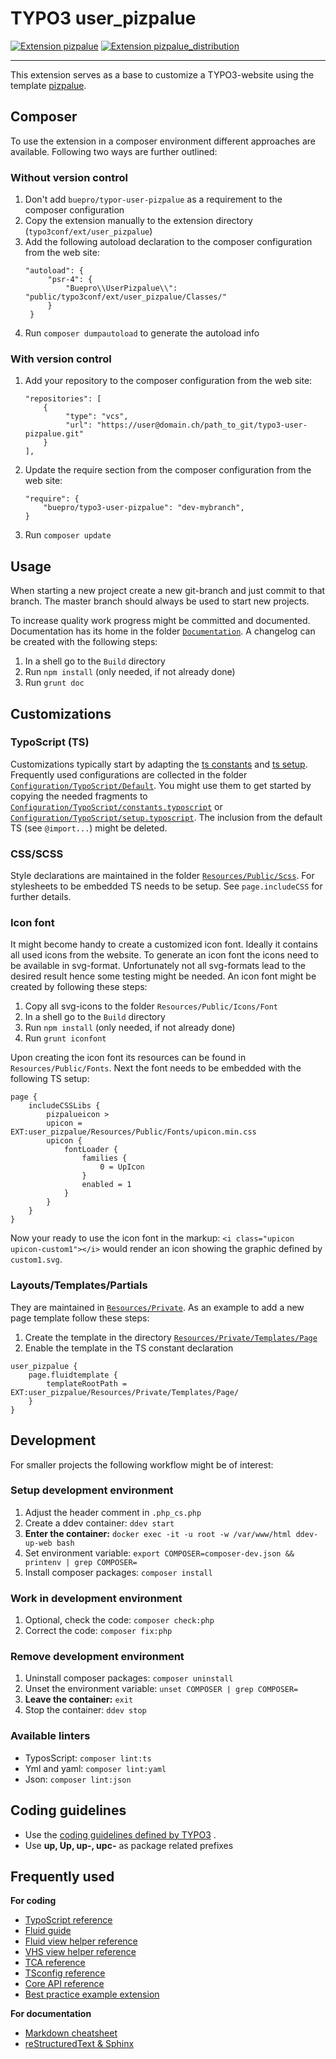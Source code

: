 # TYPO3 user_pizpalue

[![Extension pizpalue](https://badgen.net/badge/TYPO3/pizpalue/orange)](https://extensions.typo3.org/extension/pizpalue/)
[![Extension pizpalue_distribution](https://badgen.net/badge/TYPO3/pizpalue%20distribution/orange)](https://extensions.typo3.org/extension/pizpalue_distribution/)

---

This extension serves as a base to customize a TYPO3-website using the template
[pizpalue](https://github.com/buepro/typo3-pizpalue).

## Composer

To use the extension in a composer environment different approaches are available. Following two ways are further
outlined:

### Without version control

1. Don't add `buepro/typor-user-pizpalue` as a requirement to the composer configuration
1. Copy the extension manually to the extension directory (`typo3conf/ext/user_pizpalue`)
1. Add the following autoload declaration to the composer configuration from the web site:
   ```
   "autoload": {
        "psr-4": {
            "Buepro\\UserPizpalue\\": "public/typo3conf/ext/user_pizpalue/Classes/"
        }
    }
   ```
1. Run `composer dumpautoload` to generate the autoload info

### With version control

1. Add your repository to the composer configuration from the web site:
   ```
   "repositories": [
       {
            "type": "vcs",
            "url": "https://user@domain.ch/path_to_git/typo3-user-pizpalue.git"
       }
   ],
   ```
1. Update the require section from the composer configuration from the web site:
   ```
   "require": {
       "buepro/typo3-user-pizpalue": "dev-mybranch",
   }
   ```
1. Run `composer update`

## Usage

When starting a new project create a new git-branch and just commit to that branch. The master branch should always be
used to start new projects.

To increase quality work progress might be committed and documented. Documentation has its home in the folder
[`Documentation`](Documentation). A changelog can be created with the following steps:

1. In a shell go to the `Build` directory
1. Run `npm install` (only needed, if not already done)
1. Run `grunt doc`

## Customizations

### TypoScript (TS)

Customizations typically start by adapting the [ts constants](Configuration/TypoScript/constants.typoscript) and
[ts setup](Configuration/TypoScript/setup.typoscript). Frequently used configurations are collected in the
folder [`Configuration/TypoScript/Default`](Configuration/TypoScript/Default). You might use them to get started by
copying the needed fragments to
[`Configuration/TypoScript/constants.typoscript`](Configuration/TypoScript/constants.typoscript) or
[`Configuration/TypoScript/setup.typoscript`](Configuration/TypoScript/setup.typoscript). The inclusion from the default
TS (see `@import...`) might be deleted.

### CSS/SCSS

Style declarations are maintained in the folder [`Resources/Public/Scss`](Resources/Public/Scss). For stylesheets to be
embedded TS needs to be setup. See `page.includeCSS` for further details.

### Icon font

It might become handy to create a customized icon font. Ideally it contains all used icons from the website. To generate
an icon font the icons need to be available in svg-format. Unfortunately not all svg-formats lead to the desired result
hence some testing might be needed. An icon font might be created by following these steps:

1. Copy all svg-icons to the folder `Resources/Public/Icons/Font`
1. In a shell go to the `Build` directory
1. Run `npm install` (only needed, if not already done)
1. Run `grunt iconfont`

Upon creating the icon font its resources can be found in `Resources/Public/Fonts`. Next the font needs to be embedded
with the following TS setup:

```
page {
    includeCSSLibs {
        pizpalueicon >
        upicon = EXT:user_pizpalue/Resources/Public/Fonts/upicon.min.css
        upicon {
            fontLoader {
                families {
                    0 = UpIcon
                }
                enabled = 1
            }
        }
    }
}
```

Now your ready to use the icon font in the markup: `<i class="upicon upicon-custom1"></i>` would render an icon showing
the graphic defined by `custom1.svg`.

### Layouts/Templates/Partials

They are maintained in [`Resources/Private`](Resources/Private). As an example to add a new page template follow these
steps:

1. Create the template in the directory [`Resources/Private/Templates/Page`](Resources/Private/Templates/Page)
2. Enable the template in the TS constant declaration

```
user_pizpalue {
    page.fluidtemplate {
        templateRootPath = EXT:user_pizpalue/Resources/Private/Templates/Page/
    }
}
```

## Development

For smaller projects the following workflow might be of interest:

### Setup development environment

1. Adjust the header comment in `.php_cs.php`
1. Create a ddev container: `ddev start`
1. **Enter the container:** `docker exec -it -u root -w /var/www/html ddev-up-web bash`
1. Set environment variable: `export COMPOSER=composer-dev.json && printenv | grep COMPOSER=`
1. Install composer packages: `composer install`

### Work in development environment

1. Optional, check the code: `composer check:php`
1. Correct the code: `composer fix:php`

### Remove development environment

1. Uninstall composer packages: `composer uninstall`
1. Unset the environment variable: `unset COMPOSER | grep COMPOSER=`
1. **Leave the container:** `exit`
1. Stop the container: `ddev stop`

### Available linters

- TyposScript: `composer lint:ts`
- Yml and yaml: `composer lint:yaml`
- Json: `composer lint:json`

## Coding guidelines

- Use
  the [coding guidelines defined by TYPO3](https://docs.typo3.org/typo3cms/CoreApiReference/CodingGuidelines/Index.html)
  .
- Use **up, Up, up-, upc-** as package related prefixes

## Frequently used

**For coding**

- [TypoScript reference](https://docs.typo3.org/typo3cms/TyposcriptReference/)
- [Fluid guide](https://docs.typo3.org/typo3cms/ExtbaseGuide/Fluid/)
- [Fluid view helper reference](https://docs.typo3.org/typo3cms/ViewHelperReference/)
- [VHS view helper reference](https://viewhelpers.fluidtypo3.org/fluidtypo3/vhs/)
- [TCA reference](https://docs.typo3.org/typo3cms/TCAReference/)
- [TSconfig reference](https://docs.typo3.org/typo3cms/TSconfigReference/)
- [Core API reference](https://docs.typo3.org/typo3cms/CoreApiReference/)
- [Best practice example extension](https://gitlab.typo3.org/qa/example-extension)

**For documentation**

- [Markdown cheatsheet](https://github.com/adam-p/markdown-here/wiki/Markdown-Cheatsheet)
- [reStructuredText & Sphinx](https://docs.typo3.org/typo3cms/HowToDocument/WritingReST/Index.html)
